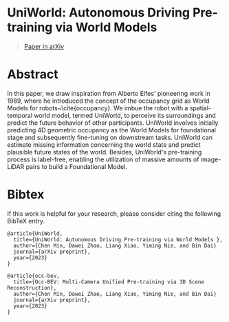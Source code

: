 # UniWorld: Autonomous Driving Pre-training via World Models 

> [Paper in arXiv](https://arxiv.org/abs/2308.07234) 

# Abstract
In this paper, we draw inspiration from Alberto Elfes' pioneering work in 1989, where he introduced the concept of the occupancy grid as World Models for robots~\cite{occupancy}. We imbue the robot with a spatial-temporal world model, termed UniWorld, to perceive its surroundings and predict the future behavior of other participants. UniWorld involves initially predicting 4D geometric occupancy as the World Models for foundational stage and subsequently fine-tuning on downstream tasks. UniWorld can estimate missing information concerning the world state and predict plausible future states of the world. Besides, UniWorld's pre-training process is label-free, enabling the utilization of massive amounts of image-LiDAR pairs to build a Foundational Model. 

# Bibtex
If this work is helpful for your research, please consider citing the following BibTeX entry.

```
@article{UniWorld,
  title={UniWorld: Autonomous Driving Pre-training via World Models },
  author={Chen Min, Dawei Zhao, Liang Xiao, Yiming Nie, and Bin Dai}
  journal={arXiv preprint},
  year={2023}
}
```
```
@article{occ-bev,
  title={Occ-BEV: Multi-Camera Unified Pre-training via 3D Scene Reconstruction},
  author={Chen Min, Dawei Zhao, Liang Xiao, Yiming Nie, and Bin Dai}
  journal={arXiv preprint},
  year={2023}
}
```
